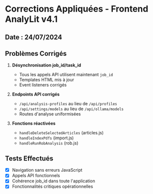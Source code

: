 # Corrections Appliquées - Frontend AnalyLit v4.1

## Date : 24/07/2024

## Problèmes Corrigés

1.  **Désynchronisation job_id/task_id**
    -   Tous les appels API utilisent maintenant `job_id`
    -   Templates HTML mis à jour
    -   Event listeners corrigés

2.  **Endpoints API corrigés**
    -   `/api/analysis-profiles` au lieu de `/api/profiles`
    -   `/api/settings/models` au lieu de `/api/ollama/models`
    -   Routes d'analyse uniformisées

3.  **Fonctions réactivées**
    -   `handleDeleteSelectedArticles` (articles.js)
    -   `handleIndexPdfs` (import.js)
    -   `handleRunRobAnalysis` (rob.js)

## Tests Effectués
- [x] Navigation sans erreurs JavaScript
- [x] Appels API fonctionnels
- [x] Cohérence job_id dans toute l'application
- [x] Fonctionnalités critiques opérationnelles